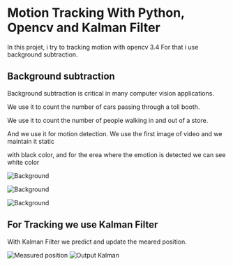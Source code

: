 # Motion Tracking With Python, Opencv and Kalman Filter

In this projet, i try to tracking motion with opencv 3.4
For that i use background subtraction.

## Background subtraction
Background subtraction is critical in many computer vision applications.

We use it to count the number of cars passing through a toll booth. 

We use it to count the number of people walking in and out of a store.

And we use it for motion detection. We use the first image of video and we maintain it static

with black color, and for the erea where the emotion is detected we can see white color

![Background](https://github.com/Stevencibambo/motion-tracking-with-kalman-filter/blob/master/images/track2.png)

![Background](https://github.com/Stevencibambo/motion-tracking-with-kalman-filter/blob/master/images/trac11.png)

![Background](https://github.com/Stevencibambo/motion-tracking-with-kalman-filter/blob/master/images/track12.png)

## For Tracking we use Kalman Filter

With Kalman Filter we predict and update the meared position.

![Measured position](https://github.com/Stevencibambo/motion-tracking-with-kalman-filter/blob/master/images/kalmanfilter1.png)
![Output Kalman](https://github.com/Stevencibambo/motion-tracking-with-kalman-filter/blob/master/images/outputkalmanfilter.png)
